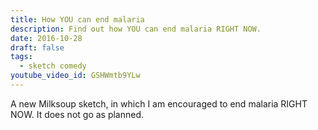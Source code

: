 ```yaml
---
title: How YOU can end malaria
description: Find out how YOU can end malaria RIGHT NOW.
date: 2016-10-28
draft: false
tags:
  - sketch comedy
youtube_video_id: GSHWmtb9YLw
---
```


A new Milksoup sketch, in which I am encouraged to end malaria RIGHT NOW. It does not go as planned.
